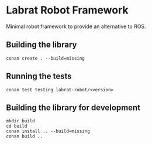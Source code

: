 # Labrat Robot Framework

Minimal robot framework to provide an alternative to ROS.

## Building the library
```
conan create . --build=missing
```

## Running the tests
```
conan test testing labrat-robot/<version>
```

## Building the library for development
```
mkdir build
cd build
conan install .. --build=missing
conan build ..
```

